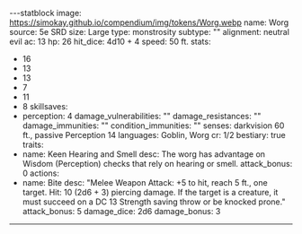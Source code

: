 
---statblock
image: https://simokay.github.io/compendium/img/tokens/Worg.webp
name: Worg
source: 5e SRD
size: Large
type: monstrosity
subtype: ""
alignment: neutral evil
ac: 13
hp: 26
hit_dice: 4d10 + 4
speed: 50 ft.
stats:
  - 16
  - 13
  - 13
  - 7
  - 11
  - 8
skillsaves:
  - perception: 4
damage_vulnerabilities: ""
damage_resistances: ""
damage_immunities: ""
condition_immunities: ""
senses: darkvision 60 ft., passive Perception 14
languages: Goblin, Worg
cr: 1/2
bestiary: true
traits:
  - name: Keen Hearing and Smell
    desc: The worg has advantage on Wisdom (Perception) checks that rely on hearing or smell.
    attack_bonus: 0
actions:
  - name: Bite
    desc: "Melee Weapon Attack: +5 to hit, reach 5 ft., one target. Hit: 10 (2d6 + 3) piercing damage. If the target is a creature, it must succeed on a DC 13 Strength saving throw or be knocked prone."
    attack_bonus: 5
    damage_dice: 2d6
    damage_bonus: 3

---



